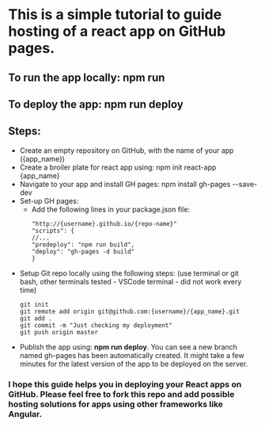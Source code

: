 # This is a simple tutorial to guide hosting of a react app on GitHub pages.

## To run the app locally: **npm run**
## To deploy the app: **npm run deploy**

## Steps:

- Create an empty repository on GitHub, with the name of your app ({app_name})
- Create a broiler plate for react app using: npm init react-app {app_name}
- Navigate to your app and install GH pages: npm install gh-pages --save-dev
- Set-up GH pages:
    - Add the following lines in your package.json file:
        ```
        "http://{username}.github.io/{repo-name}"  
        "scripts": {
        //...
        "predeploy": "npm run build",
        "deploy": "gh-pages -d build"
        }
        ```
- Setup Git repo locally using the following steps: (use terminal or git bash, other terminals tested - VSCode terminal - did not work every time)
    ```
    git init
    git remote add origin git@github.com:{username}/{app_name}.git
    git add .
    git commit -m "Just checking my deployment"
    git push origin master
    ```
- Publish the app using: **npm run deploy**. You can see a new branch named gh-pages has been automatically created. It might take a few minutes for the latest version of the app to be deployed on the server.

### I hope this guide helps you in deploying your React apps on GitHub. Please feel free to fork this repo and add possible hosting solutions for apps using other frameworks like Angular.


